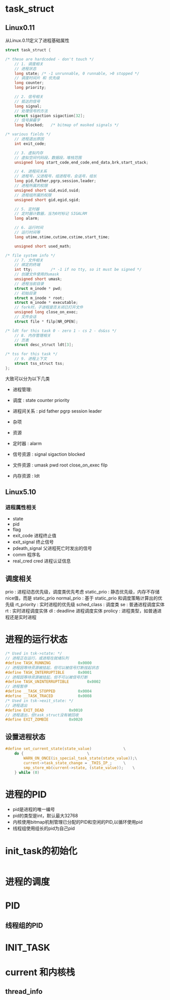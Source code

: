 # task_struct

## Linux0.11
从Linux.0.11定义了进程基础属性
```c
struct task_struct {

/* these are hardcoded - don't touch */
	// 1. 调度相关
	// 进程状态
	long state;	/* -1 unrunnable, 0 runnable, >0 stopped */
	// 调度时间片 和 优先级
	long counter;
	long priority;

	// 2. 信号相关
	// 抵达的信号
	long signal;
	// 处理信号的方法
	struct sigaction sigaction[32];
	// 信号屏蔽字
	long blocked;	/* bitmap of masked signals */

/* various fields */
	// 进程退出原因
	int exit_code;

	// 3. 虚拟内存
	// 虚拟空间代码段，数据段，堆栈范围
	unsigned long start_code,end_code,end_data,brk,start_stack;

	// 4. 进程间关系
	// 进程号，父进程号，组进程号，会话号，组长
	long pid,father,pgrp,session,leader;
	// 进程所属的权限
	unsigned short uid,euid,suid;
	// 进程组所属的权限
	unsigned short gid,egid,sgid;

	// 5. 定时器
	// 定时器计数器，当为0时标记 SIGALRM
	long alarm;

	// 6. 运行时间 
	// 运行时间等
	long utime,stime,cutime,cstime,start_time;

	unsigned short used_math;

/* file system info */
	// 7. 文件相关
	// 绑定的终端
	int tty;		/* -1 if no tty, so it must be signed */
	// 创建文件使用的umask
	unsigned short umask;
	// 进程当前目录
	struct m_inode * pwd;
	// 初始目录
	struct m_inode * root;
	struct m_inode * executable;
	// fork时，子进程是否关闭已打开文件
	unsigned long close_on_exec;
	// 文件会话
	struct file * filp[NR_OPEN];

/* ldt for this task 0 - zero 1 - cs 2 - ds&ss */
	// 8. 内存管理相关
	// 页表
	struct desc_struct ldt[3];

/* tss for this task */
	// 9. 进程上下文
	struct tss_struct tss;
};
```
大致可以分为以下几类
- 进程管理: 
 - 调度 : state counter priority
 - 进程间关系 : pid father pgrp session leader
 - 杂项

- 资源
 - 定时器 : alarm
 - 信号资源 : signal sigaction blocked
 - 文件资源 : umask pwd root close_on_exec filp
 - 内存资源 : ldt

## Linux5.10
### 进程属性相关
* state
* pid
* flag
* exit_code 进程终止值
* exit_signal  终止信号
* pdeath_signal 父进程死亡时发出的信号
* comm 程序名
* real_cred cred  进程认证信息

## 调度相关
prio : 进程动态优先级，调度类优先考虑
static_prio : 静态优先级，内存不存储 nice值，而是 static_prio
normal_prio :  基于 static_prio 和调度策略计算出的优先级
rt_priority : 实时进程的优先级
sched_class : 调度类
se : 普通进程调度实体
rt : 实时进程调度实体
dl : deadline 进程调度实体
prolicy : 进程类型，如普通进程还是实时进程


# 进程的运行状态
```c
/* Used in tsk->state: */
// 进程正在运行，或进程在就绪队列
#define TASK_RUNNING			0x0000
// 进程因等待资源被挂起，但可以被信号打断挂起状态
#define TASK_INTERRUPTIBLE		0x0001
// 进程因等待资源被挂起，但不可以被信号打断
#define TASK_UNINTERRUPTIBLE		0x0002
// 进程暂停
#define __TASK_STOPPED			0x0004
#define __TASK_TRACED			0x0008
/* Used in tsk->exit_state: */
// 进程退出
#define EXIT_DEAD			0x0010
// 进程退出，但task_struct没有被回收
#define EXIT_ZOMBIE			0x0020
```

## 设置进程状态
```c
#define set_current_state(state_value)				\
	do {							\
		WARN_ON_ONCE(is_special_task_state(state_value));\
		current->task_state_change = _THIS_IP_;		\
		smp_store_mb(current->state, (state_value));	\
	} while (0)
```

# 进程的PID
* pid是进程的唯一编号
* pid的类型是int，默认最大32768
* 内核使用bitmap机制管理已分配的PID和空闲的PID,以循环使用pid
* 线程组使用组长的pid为自己pid

# init_task的初始化
```c

```


# 进程的调度

# PID
## 线程组的PID

# INIT_TASK

# current 和内核栈
## thread_info



